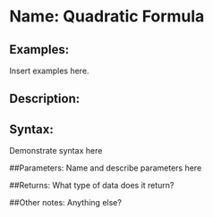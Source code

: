 # Name: Quadratic Formula

## Examples:
Insert examples here.

## Description:


## Syntax:
Demonstrate syntax here

##Parameters: 
Name and describe parameters here

##Returns:
What type of data does it return?

##Other notes:
Anything else?
